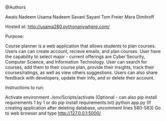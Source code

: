 @Authors

Awais Nadeem
Usama Nadeem
Savani Sayani
Tom Freier
Mara Dimitroff

Hosted at: http://usama280.pythonanywhere.com/

Purpose:

Course planner is a web application that allows students to plan courses. Users can can create account, recieve emails, and plan courses. 
User have the capability to select major - current offerings are Cyber Security, Computer Science, and Information Technology.
User can search for courses, add them to their course plan, provide their insights, track their courses/ratings, as well as view others suggestions.
Users can also share feedback with developers, update their info, and or delete their account.

Instructions to run:

Activate environment ./env/Scripts/activate (Optional - can also pip install requirements 1 by 1 or do pip install requirements.txt)
python app.py (If creating application after deleting database, uncomment lines 580-583)
Go to web browser and type http://127.0.0.1:5000/